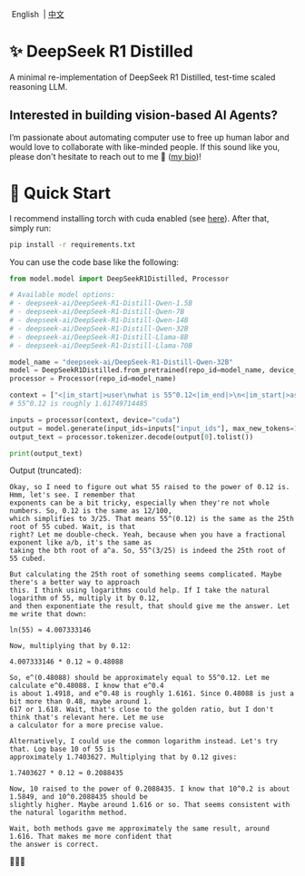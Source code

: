 <p align="left">
    &nbspEnglish&nbsp | <a href="README_CN.md">中文</a>
</p>

# ✨ DeepSeek R1 Distilled

A minimal re-implementation of DeepSeek R1 Distilled, test-time scaled reasoning LLM.

## **Interested in building vision-based AI Agents?**

I’m passionate about automating computer use to free up human labor and would love to collaborate with like-minded people. If this sound like you, please don't hesitate to reach out to me 🤗 ([my bio](https://github.com/Emericen))!

# 🦋 Quick Start

I recommend installing torch with cuda enabled (see [here](https://pytorch.org/get-started/locally/)). After that, simply run:

```bash
pip install -r requirements.txt
```

You can use the code base like the following:

```python
from model.model import DeepSeekR1Distilled, Processor

# Available model options:
# - deepseek-ai/DeepSeek-R1-Distill-Qwen-1.5B
# - deepseek-ai/DeepSeek-R1-Distill-Qwen-7B
# - deepseek-ai/DeepSeek-R1-Distill-Qwen-14B
# - deepseek-ai/DeepSeek-R1-Distill-Qwen-32B
# - deepseek-ai/DeepSeek-R1-Distill-Llama-8B
# - deepseek-ai/DeepSeek-R1-Distill-Llama-70B

model_name = "deepseek-ai/DeepSeek-R1-Distill-Qwen-32B"
model = DeepSeekR1Distilled.from_pretrained(repo_id=model_name, device_map="auto")
processor = Processor(repo_id=model_name)

context = ["<|im_start|>user\nwhat is 55^0.12<|im_end|>\n<|im_start|>assistant\n"]
# 55^0.12 is roughly 1.61749714485

inputs = processor(context, device="cuda")
output = model.generate(input_ids=inputs["input_ids"], max_new_tokens=128)
output_text = processor.tokenizer.decode(output[0].tolist())

print(output_text)
```
Output (truncated):
```
Okay, so I need to figure out what 55 raised to the power of 0.12 is. Hmm, let's see. I remember that 
exponents can be a bit tricky, especially when they're not whole numbers. So, 0.12 is the same as 12/100, 
which simplifies to 3/25. That means 55^(0.12) is the same as the 25th root of 55 cubed. Wait, is that 
right? Let me double-check. Yeah, because when you have a fractional exponent like a/b, it's the same as 
taking the bth root of a^a. So, 55^(3/25) is indeed the 25th root of 55 cubed.

But calculating the 25th root of something seems complicated. Maybe there's a better way to approach 
this. I think using logarithms could help. If I take the natural logarithm of 55, multiply it by 0.12, 
and then exponentiate the result, that should give me the answer. Let me write that down:

ln(55) ≈ 4.007333146

Now, multiplying that by 0.12:

4.007333146 * 0.12 ≈ 0.48088

So, e^(0.48088) should be approximately equal to 55^0.12. Let me calculate e^0.48088. I know that e^0.4 
is about 1.4918, and e^0.48 is roughly 1.6161. Since 0.48088 is just a bit more than 0.48, maybe around 1.
617 or 1.618. Wait, that's close to the golden ratio, but I don't think that's relevant here. Let me use 
a calculator for a more precise value.

Alternatively, I could use the common logarithm instead. Let's try that. Log base 10 of 55 is 
approximately 1.7403627. Multiplying that by 0.12 gives:

1.7403627 * 0.12 ≈ 0.2088435

Now, 10 raised to the power of 0.2088435. I know that 10^0.2 is about 1.5849, and 10^0.2088435 should be 
slightly higher. Maybe around 1.616 or so. That seems consistent with the natural logarithm method.

Wait, both methods gave me approximately the same result, around 1.616. That makes me more confident that 
the answer is correct.
```
🤯🤯🤯

